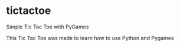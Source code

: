 # tictactoe
Simple Tic Tac Toe with PyGames

This Tic Tac Toe was made to learn how to use Python and Pygames 
